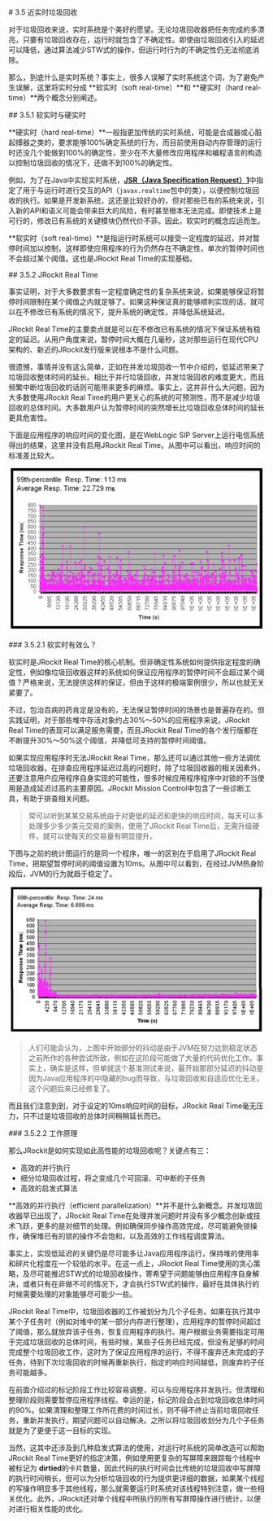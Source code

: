 <a name="3.5" />
# 3.5 近实时垃圾回收

对于垃圾回收来说，实时系统是个美好的愿望。无论垃圾回收器把任务完成的多漂亮，只要有垃圾回收存在，运行时就包含了不确定性。即使由垃圾回收引入的延迟可以降低，通过算法减少STW式的操作，但运行时行为的不确定性仍无法彻底消除。

那么，到底什么是实时系统？事实上，很多人误解了实时系统这个词，为了避免产生误解，这里将实时分成 **软实时（soft real-time）**和 **硬实时（hard real-time）**两个概念分别阐述。

<a name="3.5.1" />
## 3.5.1 软实时与硬实时

**硬实时（hard real-time）**一般指更加传统的实时系统，可能是合成器或心脏起搏器之类的，要求能够100%确定系统的行为，而目前使用自动内存管理的运行时还没几个能做到100%的确定性，至少在不大量修改应用程序和编程语言的构造以控制垃圾回收的情况下，还做不到100%的确定性。

例如，为了在Java中实现实时系统，[**JSR（Java Specification Request）1**][3]中指定了用于与运行时进行交互的API（`javax.realtime`包中的类），以便控制垃圾回收的执行。如果是开发新系统，这还是比较好办的，但对那些已有的系统来说，引入新的API和语义可能会带来巨大的风险，有时甚至根本无法完成。即使技术上是可行的，修改已有系统的关键模块仍然代价不菲。因此，软实时的概念应运而生。

**软实时（soft real-time）**是指运行时系统可以接受一定程度的延迟，并对暂停时间加以控制，这样即使应用程序的行为仍然存在不确定性，单次的暂停时间也不会超过某个阈值。这也是JRockit Real Time的实现基础。

<a name="3.5.2" />
## 3.5.2 JRockit Real Time

事实证明，对于大多数要求有一定程度确定性的复杂系统来说，如果能够保证将暂停时间限制在某个阈值之内就足够了。如果这种保证真的能够顺利实现的话，就可以在不修改已有系统的情况下，提升系统的确定性，并降低系统延迟。

JRockit Real Time的主要卖点就是可以在不修改已有系统的情况下保证系统有稳定的延迟。从用户角度来说，暂停时间大概在几毫秒，这对那些运行在现代CPU架构的、新近的JRockit发行版来说根本不是什么问题。

很遗憾，事情并没有这么简单，正如在并发垃圾回收一节中介绍的，低延迟带来了垃圾回收整体时间的延长。相比于并行垃圾回收，并发垃圾回收的难度更大，而且频繁中断垃圾回收的话则可能带来更多的麻烦。事实上，这并非什么大问题，因为大多数使用JRockit Real Time的用户更关心的系统的可预测性，而不是减少垃圾回收的总体时间。大多数用户认为暂停时间的突然增长比垃圾回收总体时间的延长更具危害性。

下面是应用程序的响应时间的变化图，是在WebLogic SIP Server上运行电信系统得出的结果，这里并没有启用JRockit Real Time。从图中可以看出，响应时间的标准差比较大。

![Figure 3-12 "JRockit Real Time"][1]

<a name="3.5.2.1" />
### 3.5.2.1 软实时有效么？

软实时是JRockit Real Time的核心机制。但非确定性系统如何提供指定程度的确定性，例如像垃圾回收器这样的系统如何保证应用程序的暂停时间不会超过某个阈值？严格来说，无法提供这样的保证，但由于这样的极端案例很少，所以也就无关紧要了。

不过，包治百病的药肯定是没有的，无法保证暂停时间的场景也是普遍存在的。但实践证明，对于那些堆中存活对象约占30%～50%的应用程序来说，JRockit Real Time的表现可以满足服务需要，而且JRockit Real Time的各个发行版都在不断提升30%～50%这个阈值，并降低可支持的暂停时间阈值。

如果实现应用程序时无法JRockit Real Time，那么还可以通过其他一些方法调优垃圾回收器。在排查应用程序延迟过高的问题时，除了垃圾回收器的相关因素外，还要注意用户应用程序自身实现的可能性，很多时候应用程序程序中对锁的不当使用是造成延迟过高的主要原因。JRockit Mission Control中包含了一些诊断工具，有助于排查相关问题。

>常可以听到某某交易系统由于对更低的延迟和更快的响应时间，每天可以多处理多少多少美元交易的案例，使用了JRockit Real Time后，无需升级硬件，就可以使每天的交易量有明显提升。

下图与之前的统计图运行的是同一个程序，唯一的区别在于启用了JRockit Real Time，把期望暂停时间的阈值设置为10ms。从图中可以看到，在经过JVM热身阶段后，JVM的行为就趋于稳定了。

![Figure 3-13][2]

>人们可能会认为，上图中开始部分的抖动是由于JVM在努力达到稳定状态之前所作的各种尝试所致，例如在这阶段可能做了大量的代码优化工作。事实上，确实是这样，但单就这个基准测试来说，最开始那部分延迟的抖动是因为Java应用程序的中隐藏的bug而导致，与垃圾回收和自适应优化无关。这个问题后来已经修复了。

而且我们注意到到，对于设定的10ms响应时间的目标，JRockit Real Time毫无压力，只不过是垃圾回收的总体时间稍稍延长而已。

<a name="3.5.2.2" />
### 3.5.2.2 工作原理

那么JRockit是如何实现如此高性能的垃圾回收呢？关键点有三：

* 高效的并行执行
* 细分垃圾回收过程，将之变成几个可回滚、可中断的子任务
* 高效的启发式算法

**高效的并行执行（efficient parallelization）**并不是什么新概念。并发垃圾回收器早已出现了，JRockit Real Time在处理并发问题时并没有多少概念创新或技术飞跃，更多的是对细节的处理。例如确保同步操作高效完成，尽可能避免锁操作，确保堆已有的锁的操作不会饱和，以及高效的工作线程调度算法。

事实上，实现低延迟的关键仍是尽可能多让Java应用程序运行，保持堆的使用率和碎片化程度在一个较低的水平。在这一点上，JRockit Real Time使用的贪心策略，及尽可能推迟STW式的垃圾回收操作，寄希望于问题能够由应用程序自身解决，或者只有在非做不可的情况下，才会执行STW式的操作，最好在具体执行的时候需要处理的对象能够尽可能少一些。

JRockit Real Time中，垃圾回收器的工作被划分为几个子任务。如果在执行其中某个子任务时（例如对堆中的某一部分内存进行整理），应用程序的暂停时间超过了阈值，那么就放弃该子任务，恢复应用程序的执行。用户根据业务需要指定可用于完成垃圾回收的总体时间，有些时候，某些子任务已经完成，但没有足够的时间完成整个垃圾回收工作，这时为了保证应用程序的运行，不得不废弃还未完成的子任务，待到下次垃圾回收的时候再重新执行，指定的响应时间越低，则废弃的子任务可能越多。

在前面介绍过的标记阶段工作比较容易调整，可以与应用程序并发执行。但清理和整理阶段则需要暂停应用程序线程。幸运的是，标记阶段会占到垃圾回收总体时间的90%。如果清理和整理工作所花费的时间过长，则不得不终止当前垃圾回收任务，重新并发执行，期望问题可以自动解决。之所以将垃圾回收划分为几个子任务就是为了更便于这一目标的实现。

当然，这其中还涉及到几种启发式算法的使用，对运行时系统的简单改造可以帮助JRockit Real Time更好的指定决策，例如使用更复杂的写屏障来跟踪每个线程中被标记为 **dirtied**的卡片数量，因此代码的执行时间会比传统的垃圾回收中写屏障的执行时间稍长，但可以为分析垃圾回收的行为提供更详细的数据，如果某个线程的写操作明显多于其他线程，那么就需要运行时系统对该线程特别注意，做一些相关优化。此外，JRockit还对单个线程中所执行的所有写屏障操作进行统计，以便对进行相关性能的优化。








[1]:    ../images/3-12.jpg
[2]:    ../images/3-13.jpg
[3]:    https://jcp.org/en/jsr/detail?id=1